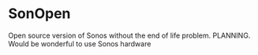 # SonOpen
Open source version of Sonos without the end of life problem.  PLANNING. Would be wonderful to use Sonos hardware
